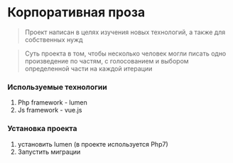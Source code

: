 # Корпоративная проза

> Проект написан в целях изучения новых технологий, а также для собственных нужд

> Суть проекта в том, чтобы несколько человек могли писать одно произведение по частям, с голосованием и выбором определенной части на каждой итерации

### Используемые технологии
1. Php framework - lumen
2. Js framework - vue.js

### Установка проекта
1. установить lumen (в проекте используется Php7)
2. Запустить миграции

